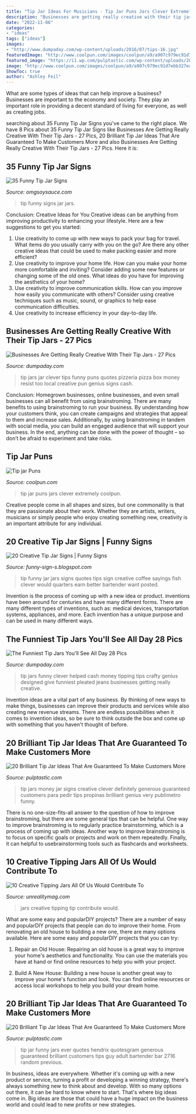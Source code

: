 ```yaml
---
title: "Tip Jar Ideas For Musicians - Tip Jar Puns Jars Clever Extremely Coolpun"
description: "Businesses are getting really creative with their tip jars"
date: "2022-11-06"
categories:
- "ideas"
tags: ["ideas"]
images:
- "http://www.dumpaday.com/wp-content/uploads/2016/07/tips-16.jpg"
featuredImage: "http://www.coolpun.com/images/coolpun/a9/a907c979ec91d7ebb327eaab28b874ca.png"
featured_image: "https://i1.wp.com/pulptastic.com/wp-content/uploads/2014/07/these-tip-jars-will-definitely-get-money-16.jpg?resize=500%2C667"
image: "http://www.coolpun.com/images/coolpun/a9/a907c979ec91d7ebb327eaab28b874ca.png"
ShowToc: true
author: "Ashley Feil"
---
```



What are some types of ideas that can help improve a business?
Businesses are important to the economy and society. They play an important role in providing a decent standard of living for everyone, as well as creating jobs.

	

		
searching about 35 Funny Tip Jar Signs you've came to the right place. We have 8 Pics about 35 Funny Tip Jar Signs like Businesses Are Getting Really Creative With Their Tip Jars - 27 Pics, 20 Brilliant Tip Jar Ideas That Are Guaranteed To Make Customers More and also Businesses Are Getting Really Creative With Their Tip Jars - 27 Pics. Here it is:
		
    
## 35 Funny Tip Jar Signs

<img loading=lazy src="http://www.omgsoysauce.com/wp-content/uploads/2010/10/9-funny-tip-jars-pictures.jpg" onerror="this.onerror=null;this.src='https://tse3.mm.bing.net/th?id=OIP.u1yibDAqvaW6oCZdxqW_8gHaJV&amp;pid=15.1';" alt="35 Funny Tip Jar Signs">

_Source: omgsoysauce.com_

>tip funny signs jar jars. 

	

Conclusion: Creative Ideas for You
Creative ideas can be anything from improving productivity to enhancing your lifestyle. Here are a few suggestions to get you started: 
1. Use creativity to come up with new ways to pack your bag for travel. What items do you usually carry with you on the go? Are there any other creative ideas that could be used to make packing easier and more efficient?
2. Use creativity to improve your home life. How can you make your home more comfortable and inviting? Consider adding some new features or changing some of the old ones. What ideas do you have for improving the aesthetics of your home? 
3. Use creativity to improve communication skills. How can you improve how easily you communicate with others? Consider using creative techniques such as music, sound, or graphics to help ease communication difficulties.
4. Use creativity to increase efficiency in your day-to-day life.

    
## Businesses Are Getting Really Creative With Their Tip Jars - 27 Pics

<img loading=lazy src="http://www.dumpaday.com/wp-content/uploads/2016/07/tips-16.jpg" onerror="this.onerror=null;this.src='https://tse3.mm.bing.net/th?id=OIP.veY2VUI2gl7c3cUbiEsROgDhEs&amp;pid=15.1';" alt="Businesses Are Getting Really Creative With Their Tip Jars - 27 Pics">

_Source: dumpaday.com_

>tip jars jar clever tips funny puns quotes pizzeria pizza box money resist too local creative pun genius signs cash. 

	

Conclusion: Homegrown businesses, online businesses, and even small businesses can all benefit from using brainstroming.
There are many benefits to using brainstroming to run your business. By understanding how your customers think, you can create campaigns and strategies that appeal to them and increase sales. Additionally, by using brainstroming in tandem with social media, you can build an engaged audience that will support your business. In the end, anything can be done with the power of thought – so don’t be afraid to experiment and take risks.

    
## Tip Jar Puns

<img loading=lazy src="http://www.coolpun.com/images/coolpun/a9/a907c979ec91d7ebb327eaab28b874ca.png" onerror="this.onerror=null;this.src='https://tse2.mm.bing.net/th?id=OIP.QRta0QIP_5JQv19UdWhWHAHaDw&amp;pid=15.1';" alt="Tip jar Puns">

_Source: coolpun.com_

>tip jar puns jars clever extremely coolpun. 

	

Creative people come in all shapes and sizes, but one commonality is that they are passionate about their work. Whether they are artists, writers, musicians or simply people who enjoy creating something new, creativity is an important attribute for any individual.

    
## 20 Creative Tip Jar Signs | Funny Signs

<img loading=lazy src="https://2.bp.blogspot.com/-yv4QuNCmOnQ/TvHSlA8BTJI/AAAAAAAACpk/FCEPeIB8_yU/s640/funny+tip+jars+019.jpg" onerror="this.onerror=null;this.src='https://tse4.mm.bing.net/th?id=OIP.aFvyP-6FaN3re48mvTC34QAAAA&amp;pid=15.1';" alt="20 Creative Tip Jar Signs | Funny Signs">

_Source: funny-sign-s.blogspot.com_

>tip funny jar jars signs quotes tips sign creative coffee sayings fish clever would quarters earn better bartender want posted. 

	

Invention is the process of coming up with a new idea or product. inventions have been around for centuries and have many different forms. There are many different types of inventions, such as: medical devices, transportation systems, appliances, and more. Each invention has a unique purpose and can be used in many different ways.

    
## The Funniest Tip Jars You&#039;ll See All Day 28 Pics

<img loading=lazy src="http://www.dumpaday.com/wp-content/uploads/2017/11/tips-4.jpg" onerror="this.onerror=null;this.src='https://tse2.mm.bing.net/th?id=OIP.8-l1MYTS6TQvgciF7hR1CwHaJ4&amp;pid=15.1';" alt="The Funniest Tip Jars You&#039;ll See All Day 28 Pics">

_Source: dumpaday.com_

>tip jars funny clever helped cash money tipping tips crafty genius designed give funniest pleated jeans businesses getting really creative. 

	

Invention ideas are a vital part of any business. By thinking of new ways to make things, businesses can improve their products and services while also creating new revenue streams. There are endless possibilities when it comes to invention ideas, so be sure to think outside the box and come up with something that you haven't thought of before.

    
## 20 Brilliant Tip Jar Ideas That Are Guaranteed To Make Customers More

<img loading=lazy src="https://pulptastic.com/wp-content/uploads/2014/07/these-tip-jars-will-definitely-get-money-4.jpg" onerror="this.onerror=null;this.src='https://tse1.mm.bing.net/th?id=OIP.gy4816YkRdHKQXfoC6a4EAHaIl&amp;pid=15.1';" alt="20 Brilliant Tip Jar Ideas That Are Guaranteed To Make Customers More">

_Source: pulptastic.com_

>tip jars money jar signs creative clever definitely generous guaranteed customers para pedir tips propinas brilliant genius very publimetro funny. 

	

There is no one-size-fits-all answer to the question of how to improve brainstroming, but there are some general tips that can be helpful. One way to improve brainstroming is to regularly practice brainstorming, which is a process of coming up with ideas. Another way to improve brainstroming is to focus on specific goals or projects and work on them repeatedly. Finally, it can helpful to usebrainstorming tools such as flashcards and worksheets.

    
## 10 Creative Tipping Jars All Of Us Would Contribute To

<img loading=lazy src="http://unrealitymag.com/wp-content/uploads/2014/12/creative_tipping_jars_7.jpg" onerror="this.onerror=null;this.src='https://tse2.mm.bing.net/th?id=OIP.7qGbBtYB86L2Liu8qct-qAAAAA&amp;pid=15.1';" alt="10 Creative Tipping Jars All Of Us Would Contribute To">

_Source: unrealitymag.com_

>jars creative tipping tip contribute would. 

	

What are some easy and popularDIY projects?
There are a number of easy and popularDIY projects that people can do to improve their home. From renovating an old house to building a new one, there are many options available. Here are some easy and popularDIY projects that you can try:
1. Repair an Old House: Repairing an old house is a great way to improve your home's aesthetics and functionality. You can use the materials you have at hand or find online resources to help you with your project.

2. Build A New House: Building a new house is another great way to improve your home's function and look. You can find online resources or access local workshops to help you build your dream home.

    
## 20 Brilliant Tip Jar Ideas That Are Guaranteed To Make Customers More

<img loading=lazy src="https://i1.wp.com/pulptastic.com/wp-content/uploads/2014/07/these-tip-jars-will-definitely-get-money-16.jpg?resize=500%2C667" onerror="this.onerror=null;this.src='https://tse1.mm.bing.net/th?id=OIP.wB9Gu7MIWOcCjqzxobZwzQHaJ4&amp;pid=15.1';" alt="20 Brilliant Tip Jar Ideas That Are Guaranteed To Make Customers More">

_Source: pulptastic.com_

>tip jar funny jars ever quotes hendrix quotesgram generous guaranteed brilliant customers tips guy adult bartender bar 2716 random previous. 

	

In business, ideas are everywhere. Whether it's coming up with a new product or service, turning a profit or developing a winning strategy, there's always something new to think about and develop. With so many options out there, it can be hard to know where to start. That's where big ideas come in. Big ideas are those that could have a huge impact on the business world and could lead to new profits or new strategies.

